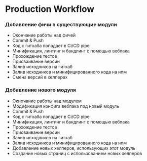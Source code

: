 # Production Workflow

### Добавление фичи в существующие модули

* Окончание работы над фичей
* Commit & Push
* Код с гитхаба попадает в Ci/CD pipe
* Минификация, линтинг и бандлинг с помощью вебпака
* Прохождение тестов
* Присваивание версии
* Залив исходников на гитхаб
* Залив исходников и минифицированного кода на нпм
* Смена версий в хелперах

### Добавление нового модуля

* Окночание работы над модулем
* Модификация конфига вебпака под новый модуль
* Commit & Push
* Код с гитхаба попадает в Ci/CD pipe
* Минификация, линтинг и бандлинг с помощью вебпака
* Прохождение тестов
* Присваивание версии
* Залив исходников на гитхаб
* Залив исходников и минифицированного кода на нпм
* Добавление новых хелперов, использующих этот модуль
* Создание новых страниц с использованием новых хелперов


